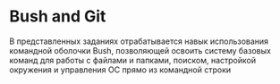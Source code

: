 # Bush and Git

В представленных заданиях отрабатывается навык использования командной оболочки Bush, позволяющей освоить систему базовых команд для работы с файлами и папками, поиском, настройкой окружения и управления ОС прямо из командной строки
